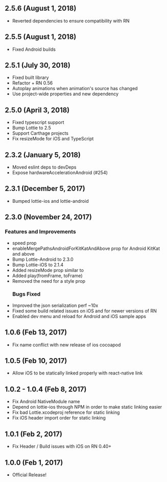 ## 2.5.6 (August 1, 2018)
* Reverted dependencies to ensure compatibility with RN

## 2.5.5 (August 1, 2018)
* Fixed Android builds

## 2.5.1 (July 30, 2018)
* Fixed built library
* Refactor + RN 0.56
* Autoplay animations when animation's source has changed
* Use project-wide properties and new dependency

## 2.5.0 (April 3, 2018)
* Fixed typescript support 
* Bump Lottie to 2.5
* Support Carthage projects
* Fix resizeMode for iOS and TypeScript

## 2.3.2 (January 5, 2018)
* Moved eslint deps to devDeps
* Expose hardwareAccelerationAndroid (#254)

## 2.3.1 (December 5, 2017)
* Bumped lottie-ios and lottie-android


## 2.3.0 (November 24, 2017)
### Features and Improvements

* speed prop
* enableMergePathsAndroidForKitKatAndAbove prop for Android KitKat and above
* Bump Lottie-Android to 2.3.0
* Bump Lottie-iOS to 2.1.4
* Added resizeMode prop similar to <Image>
* Added play(fromFrame, toFrame)
* Removed the need for a style prop
  ### Bugs Fixed
* Improved the json serialization perf ~10x
* Fixed some build related issues on iOS and for newer versions of RN
* Enabled dev menu and reload for Android and iOS sample apps

## 1.0.6 (Feb 13, 2017)

* Fix name conflict with new release of ios cocoapod

## 1.0.5 (Feb 10, 2017)

* Allow iOS to be statically linked properly with react-native link

## 1.0.2 - 1.0.4 (Feb 8, 2017)

* Fix Android NativeModule name
* Depend on lottie-ios through NPM in order to make static linking easier
* Fix bad Lottie.xcodeproj reference for static linking
* Fix iOS header import order for static linking

## 1.0.1 (Feb 2, 2017)

* Fix Header / Build issues with iOS on RN 0.40+

## 1.0.0 (Feb 1, 2017)

* Official Release!
